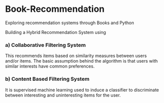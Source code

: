 # Book-Recommendation
Exploring recommendation systems through Books and Python

Building a Hybrid Recommendation System using

### a) Collaborative Filtering System <br>
This recommends items based on similarity measures between users and/or items. The basic assumption behind the algorithm is that users with similar interests have common preferences.

### b) Content Based Filtering System <br>
It is supervised machine learning used to induce a classifier to discriminate between interesting and uninteresting items for the user.
